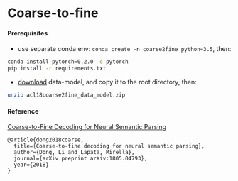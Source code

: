 # Coarse-to-fine

#### Prerequisites

- use separate conda env: `conda create -n coarse2fine python=3.5`, then:
```sh
conda install pytorch=0.2.0 -c pytorch 
pip install -r requirements.txt
```

- [download](https://drive.google.com/file/d/18oMNo4yC01gwMjHcfmE-_G5qE7X5SLYt/view?usp=sharing) data-model, and copy it to the root directory, then:

```sh
unzip acl18coarse2fine_data_model.zip
```

#### Reference

[Coarse-to-Fine Decoding for Neural Semantic Parsing](http://homepages.inf.ed.ac.uk/s1478528/acl18-coarse2fine.pdf)
```
@article{dong2018coarse,
  title={Coarse-to-fine decoding for neural semantic parsing},
  author={Dong, Li and Lapata, Mirella},
  journal={arXiv preprint arXiv:1805.04793},
  year={2018}
}
```